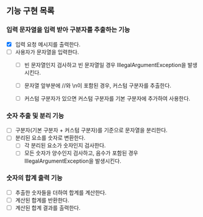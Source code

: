 ## 기능 구현 목록
### 입력 문자열을 입력 받아 구분자를 추출하는 기능

- [x] 입력 요청 메시지를 출력한다.
- [ ] 사용자가 문자열을 입력한다.
  - [ ] 빈 문자열인지 검사하고 빈 문자열일 경우 IllegalArgumentException을 발생시킨다.
  - [ ] 문자열 앞부분에 //와 \n이 포함된 경우, 커스텀 구분자를 추출한다.
  - [ ] 커스텀 구분자가 있으면 커스텀 구분자를 기본 구분자에 추가하여 사용한다.


### 숫자 추출 및 분리 기능

- [ ]  구분자(기본 구분자 + 커스텀 구분자)를 기준으로 문자열을 분리한다.
- [ ] 분리된 요소를 숫자로 변환한다.
  - [ ] 각 분리된 요소가 숫자인지 검사한다.
  - [ ] 모든 숫자가 양수인지 검사하고, 음수가 포함된 경우 IllegalArgumentException을 발생시킨다.

### 숫자의 합계 출력 기능

- [ ] 추출한 숫자들을 더하여 합계를 계산한다.
- [ ] 계산된 합계를 반환한다.
- [ ]  계산된 합계 결과를 출력한다.